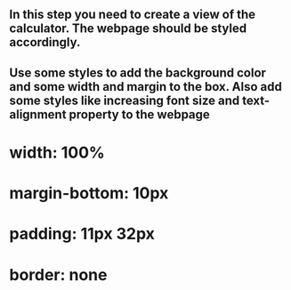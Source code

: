 ## In this step you need to create a view of the calculator. The webpage should be styled accordingly.

## Use some styles to add the background color and some width and margin to the box. Also add some styles like increasing font size and text-alignment property to the webpage

# width: 100%
# margin-bottom: 10px
# padding: 11px 32px
# border: none
